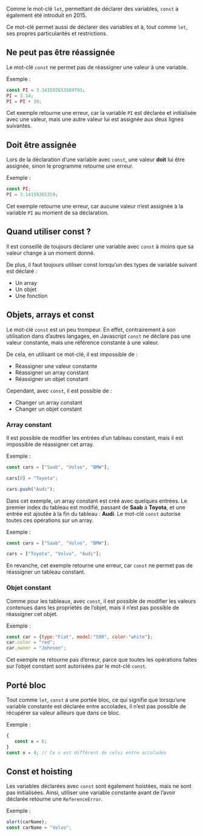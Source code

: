 Comme le mot-clé ```let```, permettant de déclarer des variables, ```const``` a également été introduit en 2015.

Ce mot-clé permet aussi de déclarer des variables et à, tout comme ```let```, ses propres particularités et restrictions.

## Ne peut pas être réassignée

Le mot-clé ```const``` ne permet pas de réassigner une valeur à une variable.

Exemple :

``` js
const PI = 3.141592653589793;
PI = 3.14;
PI = PI + 10;
```

Cet exemple retourne une erreur, car la variable ```PI``` est déclarée et initialisée avec une valeur, mais une autre valeur lui est assignée aux deux lignes suivantes. 

## Doit être assignée

Lors de la déclaration d’une variable avec ```const```, une valeur **doit** lui être assignée, sinon le programme retourne une erreur. 

Exemple :

``` js
const PI;
PI = 3.14159265359;
```

Cet exemple retourne une erreur, car aucune valeur n’est assignée à la variable ```PI``` au moment de sa déclaration. 

## Quand utiliser const ?

Il est conseillé de toujours déclarer une variable avec ```const``` à moins que sa valeur change à un moment donné. 

De plus, il faut toujours utiliser const lorsqu’un des types de variable suivant est déclaré :

- Un array
- Un objet
- Une fonction

## Objets, arrays et const

Le mot-clé ```const``` est un peu trompeur. En effet, contrairement à son utilisation dans d’autres langages, en Javascript ```const``` ne déclare pas une valeur constante, mais une référence constante à une valeur.

De cela, en utilisant ce mot-clé, il est impossible de :

- Réassigner une valeur constante
- Réassigner un array constant
- Réassigner un objet constant

Cependant, avec ```const```, il est possible de :

- Changer un array constant
- Changer un objet constant

### Array constant

Il est possible de modifier les entrées d’un tableau constant, mais il est impossible de réassigner cet array.

Exemple :

``` js
const cars = ["Saab", "Volvo", "BMW"];

cars[0] = "Toyota";

cars.push("Audi");
```

Dans cet exemple, un array constant est créé avec quelques entrées. Le premier index du tableau est modifié, passant de **Saab** à **Toyota**, et une entrée est ajoutée à la fin du tableau : **Audi**. Le mot-clé ```const``` autorise toutes ces opérations sur un array.

Exemple :

``` js
const cars = ["Saab", "Volvo", "BMW"];

cars = ["Toyota", "Volvo", "Audi"];
```

En revanche, cet exemple retourne une erreur, car ```const``` ne permet pas de réassigner un tableau constant. 

### Objet constant

Comme pour les tableaux, avec ```const```, il est possible de modifier les valeurs contenues dans les propriétés de l’objet, mais il n’est pas possible de réassigner cet objet. 

Exemple :

``` js
const car = {type:"Fiat", model:"500", color:"white"};
car.color = "red";
car.owner = "Johnson";
```

Cet exemple ne retourne pas d’erreur, parce que toutes les opérations faites sur l’objet constant sont autorisées par le mot-clé ```const```.

## Porté bloc

Tout comme ```let```, ```const``` a une portée bloc, ce qui signifie que lorsqu’une variable constante est déclarée entre accolades, il n’est pas possible de récupérer sa valeur ailleurs que dans ce bloc. 

Exemple :

``` js
{
   const x = 6;
}
const x = 4; // Ce x est différent de celui entre accolades
```

## Const et hoisting

Les variables déclarées avec ```const``` sont également hoistées, mais ne sont pas initialisées. Ainsi, utiliser une variable constante avant de l’avoir déclarée retourne une ```ReferenceError```.

Exemple :

``` js
alert(carName);
const carName = "Volvo";
```